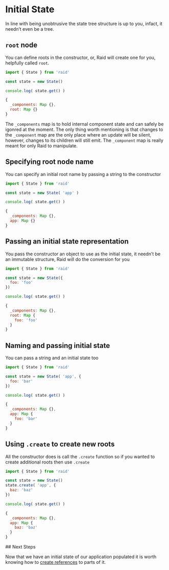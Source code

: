 
# Initial State

In line with being unobtrusive the state tree structure is up to you, infact, it needn’t even be a tree.

## `root` node

You can define roots in the constructor, or, Raid will create one for you, helpfully called `root`.

```js
import { State } from 'raid'

const state = new State()

console.log( state.get() )
```

```js
{
  _components: Map {},
  root: Map {}
}
```

The `_components` map is to hold internal component state and can safely be igonred at the moment. The only thing worth mentioning is that changes to the `_component` map are the only place where an update will be silent, however, changes to its children will still emit. The `_component` map is really meant for only Raid to manipulate.

## Specifying root node name

You can specify an initial root name by passing a string to the constructor

```js
import { State } from 'raid'

const state = new State( 'app' )

console.log( state.get() )
```

```js
{
  _components: Map {},
  app: Map {}
}
```

## Passing an initial state representation

You pass the constructor an object to use as the initial state, it needn’t be an immutable structure, Raid will do the conversion for you

```js
import { State } from 'raid'

const state = new State({
  foo: 'foo'
})

console.log( state.get() )
```

```js
{
  _components: Map {},
  root: Map {
    foo: 'foo'
  }
}
```

## Naming and passing initial state

You can pass a string and an initial state too

```js
import { State } from 'raid'

const state = new State( 'app', {
  foo: 'bar'
})

console.log( state.get() )
```

```js
{
  _components: Map {},
  app: Map {
    foo: 'bar'
  }
}
```

## Using `.create` to create new roots

All the constructor does is call the `.create` function so if you wanted to create additional roots then use `.create`

```js
import { State } from 'raid'

const state = new State()
state.create( 'app', {
  baz: 'baz'
})

console.log( state.get() )
```

```js
{
  _components: Map {},
  app: Map {
    baz: 'baz'
  }
}
```

## Next Steps

Now that we have an initial state of our application populated it is worth knowing how to [create references](creating-references.md) to parts of it.
